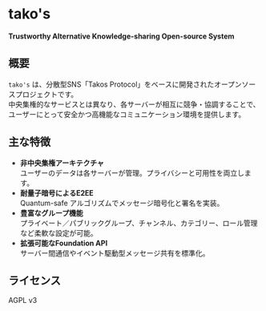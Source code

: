 # tako's

**Trustworthy Alternative Knowledge-sharing Open-source System**


## 概要
`tako's` は、分散型SNS「Takos Protocol」をベースに開発されたオープンソースプロジェクトです。  
中央集権的なサービスとは異なり、各サーバーが相互に競争・協調することで、ユーザーにとって安全かつ高機能なコミュニケーション環境を提供します。

## 主な特徴
- **非中央集権アーキテクチャ**  
  ユーザーのデータは各サーバーが管理。プライバシーと可用性を両立します。
- **耐量子暗号によるE2EE**  
  Quantum-safe アルゴリズムでメッセージ暗号化と署名を実装。
- **豊富なグループ機能**  
  プライベート／パブリックグループ、チャンネル、カテゴリー、ロール管理など柔軟な設定が可能。
- **拡張可能なFoundation API**  
  サーバー間通信やイベント駆動型メッセージ共有を標準化。

## ライセンス
AGPL v3
